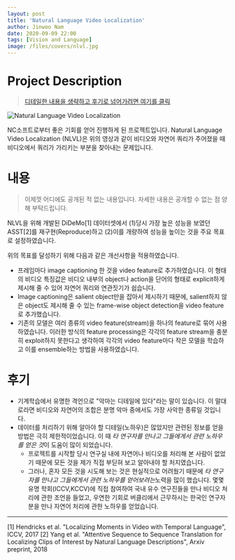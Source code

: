```yaml
---
layout: post
title: 'Natural Language Video Localization'
author: Jinwoo Nam
date: 2020-09-09 22:00
tags: [Vision and Language]
image: /files/covers/nlvl.jpg
---
```


# Project Description

> [디테일한 내용을 생략하고 후기로 넘어가려면 여기를 클릭](#후기)

![Natural Language Video Localization](/files/images/nlvl/nlvl.gif)

NC소프트로부터 좋은 기회를 얻어 진행하게 된 프로젝트입니다. Natural Language Video Localization (NLVL)은 위의 영상과 같이 비디오와 자연어 쿼리가 주어졌을 때 비디오에서 쿼리가 가리키는 부분을 찾아내는 문제입니다.


# 내용

> 이제껏 어디에도 공개된 적 없는 내용입니다. 자세한 내용은 공개할 수 없는 점 양해 부탁드립니다.

NLVL을 위해 개발된 DiDeMo[1] 데이터셋에서 (1)당시 가장 높은 성능을 보였던 ASST[2]를 재구현(Reproduce)하고 (2)이를 개량하여 성능을 높이는 것을 주요 목표로 설정하였습니다.

위의 목표를 달성하기 위해 다음과 같은 개선사항을 적용하였습니다.
* 프레임마다 image captioning 한 것을 video feature로 추가하였습니다. 이 형태의 비디오 특징값은 비디오 내부의 object나 action을 단어의 형태로 explicit하게 제시해 줄 수 있어 자연어 쿼리와 연관짓기가 쉽습니다.
* Image captioning은 salient object만을 잡아서 제시하기 때문에, salient하지 않은 object도 제시해 줄 수 있는 frame-wise object detection을 video feature로 추가했습니다.
* 기존의 모델은 여러 종류의 video feature(stream)을 하나의 feature로 묶어 사용하였습니다. 이러한 방식의 feature processing은 각각의 feature stream을 충분히 exploit하지 못한다고 생각하여 각각의 video feature마다 작은 모델을 학습하고 이를 ensemble하는 방법을 사용하였습니다.

# 후기
* 기계학습에서 유명한 격언으로 "악마는 디테일에 있다"라는 말이 있습니다. 이 말대로라면 비디오와 자연어의 조합은 분명 악마 중에서도 가장 사악한 종류일 것입니다.
* 데이터를 처리하기 위해 알아야 할 디테일(노하우)은 많았지만 관련된 정보를 얻을 방법은 극히 제한적이었습니다. 이 때 *타 연구자를 만나고 그들에게서 관련 노하우를 얻은 것*이 도움이 많이 되었습니다.
    * 프로젝트를 시작할 당시 연구실 내에 자연어나 비디오를 처리해 본 사람이 없었기 때문에 모든 것을 제가 직접 부딛혀 보고 알아내야 할 처지였습니다. 
    * 그러나, 혼자 모든 것을 시도해 보는 것은 현실적으로 어려웠기 때문에 *타 연구자를 만나고 그들에게서 관련 노하우를 얻어보려는*노력을 많이 했습니다. 몇몇 유명 학회(ICCV,KCCV)에 직접 참여하여 국내 유수 연구진들을 만나 비디오 처리에 관한 조언을 들었고, 우연한 기회로 버클리에서 근무하시는 한국인 연구자 분을 만나 자연어 처리에 관한 노하우를 얻었습니다.




---
[1] Hendricks et al. "Localizing Moments in Video with Temporal Language", ICCV, 2017
[2] Yang et al. "Attentive Sequence to Sequence Translation for Localizing Clips of Interest by Natural Language Descriptions", Arxiv preprint, 2018
